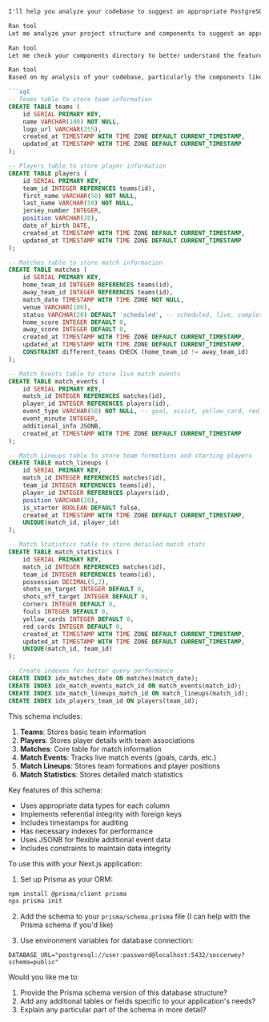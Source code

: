 ```md
I'll help you analyze your codebase to suggest an appropriate PostgreSQL database structure. Let me first scan your codebase to understand the application's requirements and data relationships.

Ran tool
Let me analyze your project structure and components to suggest an appropriate PostgreSQL database schema. I'll look into your application components and features to understand the data requirements.

Ran tool
Let me check your components directory to better understand the features and data requirements of your application.

Ran tool
Based on my analysis of your codebase, particularly the components like `live-match.tsx`, `match-setup.tsx`, and `play-field.tsx`, I'll suggest a comprehensive PostgreSQL database structure that would suit your soccer-related application. Here's the recommended schema:

```sql
-- Teams table to store team information
CREATE TABLE teams (
    id SERIAL PRIMARY KEY,
    name VARCHAR(100) NOT NULL,
    logo_url VARCHAR(255),
    created_at TIMESTAMP WITH TIME ZONE DEFAULT CURRENT_TIMESTAMP,
    updated_at TIMESTAMP WITH TIME ZONE DEFAULT CURRENT_TIMESTAMP
);

-- Players table to store player information
CREATE TABLE players (
    id SERIAL PRIMARY KEY,
    team_id INTEGER REFERENCES teams(id),
    first_name VARCHAR(50) NOT NULL,
    last_name VARCHAR(50) NOT NULL,
    jersey_number INTEGER,
    position VARCHAR(20),
    date_of_birth DATE,
    created_at TIMESTAMP WITH TIME ZONE DEFAULT CURRENT_TIMESTAMP,
    updated_at TIMESTAMP WITH TIME ZONE DEFAULT CURRENT_TIMESTAMP
);

-- Matches table to store match information
CREATE TABLE matches (
    id SERIAL PRIMARY KEY,
    home_team_id INTEGER REFERENCES teams(id),
    away_team_id INTEGER REFERENCES teams(id),
    match_date TIMESTAMP WITH TIME ZONE NOT NULL,
    venue VARCHAR(100),
    status VARCHAR(20) DEFAULT 'scheduled', -- scheduled, live, completed, cancelled
    home_score INTEGER DEFAULT 0,
    away_score INTEGER DEFAULT 0,
    created_at TIMESTAMP WITH TIME ZONE DEFAULT CURRENT_TIMESTAMP,
    updated_at TIMESTAMP WITH TIME ZONE DEFAULT CURRENT_TIMESTAMP,
    CONSTRAINT different_teams CHECK (home_team_id != away_team_id)
);

-- Match Events table to store live match events
CREATE TABLE match_events (
    id SERIAL PRIMARY KEY,
    match_id INTEGER REFERENCES matches(id),
    player_id INTEGER REFERENCES players(id),
    event_type VARCHAR(50) NOT NULL, -- goal, assist, yellow_card, red_card, substitution
    event_minute INTEGER,
    additional_info JSONB,
    created_at TIMESTAMP WITH TIME ZONE DEFAULT CURRENT_TIMESTAMP
);

-- Match Lineups table to store team formations and starting players
CREATE TABLE match_lineups (
    id SERIAL PRIMARY KEY,
    match_id INTEGER REFERENCES matches(id),
    team_id INTEGER REFERENCES teams(id),
    player_id INTEGER REFERENCES players(id),
    position VARCHAR(20),
    is_starter BOOLEAN DEFAULT false,
    created_at TIMESTAMP WITH TIME ZONE DEFAULT CURRENT_TIMESTAMP,
    UNIQUE(match_id, player_id)
);

-- Match Statistics table to store detailed match stats
CREATE TABLE match_statistics (
    id SERIAL PRIMARY KEY,
    match_id INTEGER REFERENCES matches(id),
    team_id INTEGER REFERENCES teams(id),
    possession DECIMAL(5,2),
    shots_on_target INTEGER DEFAULT 0,
    shots_off_target INTEGER DEFAULT 0,
    corners INTEGER DEFAULT 0,
    fouls INTEGER DEFAULT 0,
    yellow_cards INTEGER DEFAULT 0,
    red_cards INTEGER DEFAULT 0,
    created_at TIMESTAMP WITH TIME ZONE DEFAULT CURRENT_TIMESTAMP,
    updated_at TIMESTAMP WITH TIME ZONE DEFAULT CURRENT_TIMESTAMP,
    UNIQUE(match_id, team_id)
);

-- Create indexes for better query performance
CREATE INDEX idx_matches_date ON matches(match_date);
CREATE INDEX idx_match_events_match_id ON match_events(match_id);
CREATE INDEX idx_match_lineups_match_id ON match_lineups(match_id);
CREATE INDEX idx_players_team_id ON players(team_id);
```

This schema includes:

1. **Teams**: Stores basic team information
2. **Players**: Stores player details with team associations
3. **Matches**: Core table for match information
4. **Match Events**: Tracks live match events (goals, cards, etc.)
5. **Match Lineups**: Stores team formations and player positions
6. **Match Statistics**: Stores detailed match statistics

Key features of this schema:

- Uses appropriate data types for each column
- Implements referential integrity with foreign keys
- Includes timestamps for auditing
- Has necessary indexes for performance
- Uses JSONB for flexible additional event data
- Includes constraints to maintain data integrity

To use this with your Next.js application:

1. Set up Prisma as your ORM:
```bash
npm install @prisma/client prisma
npx prisma init
```

2. Add the schema to your `prisma/schema.prisma` file (I can help with the Prisma schema if you'd like)

3. Use environment variables for database connection:
```env
DATABASE_URL="postgresql://user:password@localhost:5432/soccerwey?schema=public"
```

Would you like me to:
1. Provide the Prisma schema version of this database structure?
2. Add any additional tables or fields specific to your application's needs?
3. Explain any particular part of the schema in more detail?
```
